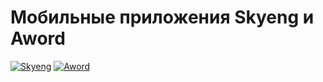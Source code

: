 # Мобильные приложения Skyeng и Aword
[![Skyeng](https://is2-ssl.mzstatic.com/image/thumb/Purple118/v4/2a/c6/1f/2ac61fab-9883-26d1-0322-49db83f4ba3b/AppIcon-1x_U007emarketing-85-220-0-4.png/246x0w.jpg)](https://itunes.apple.com/ru/app/words-naucnyj-trenazer-anglijskih/id1065290732) [![Aword](https://is1-ssl.mzstatic.com/image/thumb/Purple118/v4/c8/8c/eb/c88cebed-c545-f347-c32e-ad92b4e068f8/AppIcon-External-1x_U007emarketing-85-220-0-3.png/246x0w.jpg)](https://itunes.apple.com/ru/app/%D0%B0%D0%BD%D0%B3%D0%BB%D0%B8%D0%B9%D1%81%D0%BA%D0%B8%D0%B9-%D1%8F%D0%B7%D1%8B%D0%BA-%D1%83%D1%87%D0%B8%D0%BC-%D1%81%D0%BB%D0%BE%D0%B2%D0%B0/id1112765220)